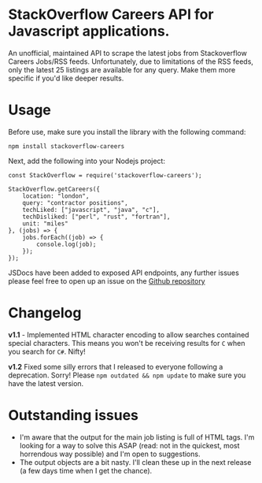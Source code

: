 # StackOverflow Careers API for Javascript applications.

An unofficial, maintained API to scrape the latest jobs from Stackoverflow Careers Jobs/RSS feeds. 
Unfortunately, due to limitations of the RSS feeds, only the latest 25 listings are available for any query. Make them more specific if you'd like deeper results.

# Usage

Before use, make sure you install the library with the following command:

    npm install stackoverflow-careers

Next, add the following into your Nodejs project:

    const StackOverflow = require('stackoverflow-careers');

    StackOverflow.getCareers({
        location: "london",
        query: "contractor positions", 
        techLiked: ["javascript", "java", "c"], 
        techDisliked: ["perl", "rust", "fortran"], 
        unit: "miles" 
    }, (jobs) => {
        jobs.forEach((job) => {
            console.log(job);
        });
    });


JSDocs have been added to exposed API endpoints, any further issues please feel free to open up an issue on the [Github repository](https://github.com/james-gould/stackoverflow-careers/issues)

# Changelog

**v1.1** - Implemented HTML character encoding to allow searches contained special characters. This means you won't be receiving results for `C` when you search for `C#`. Nifty!

**v1.2** Fixed some silly errors that I released to everyone following a deprecation. Sorry! Please `npm outdated && npm update` to make sure you have the latest version.

# Outstanding issues

- I'm aware that the output for the main job listing is full of HTML tags. I'm looking for a way to solve this ASAP (read: not in the quickest, most horrendous way possible) and I'm open to suggestions.
- The output objects are a bit nasty. I'll clean these up in the next release (a few days time when I get the chance).
